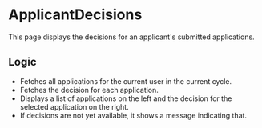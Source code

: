 # ApplicantDecisions

This page displays the decisions for an applicant's submitted applications.

## Logic

- Fetches all applications for the current user in the current cycle.
- Fetches the decision for each application.
- Displays a list of applications on the left and the decision for the selected application on the right.
- If decisions are not yet available, it shows a message indicating that.
